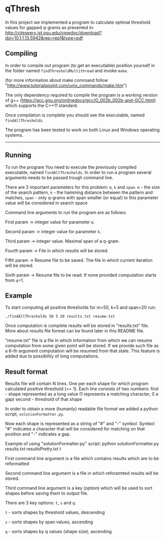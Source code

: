 # qThresh

In this project we implemented a program to calculate optimal threshold values for gapped q-grams as presented in:
http://citeseerx.ist.psu.edu/viewdoc/download?doi=10.1.1.13.5942&rep=rep1&type=pdf

Compiling
---------------------------------------------------------------------

In order to compile out program (to get an executable) position yourself in the folder named
`findThresholdMultithread` and invoke `make`.

(for more information about make command follow "http://www.tutorialspoint.com/unix_commands/make.htm")

The only dependency required to compile the program is a working version of g++ (https://gcc.gnu.org/onlinedocs/gcc/G_002b_002b-and-GCC.html) which supports the C++11 standard.

Once compilation is complete you should see the executable, named `findAllThresholds`.

The program has been tested to work on both Linux and Windows operating systems.

---------------------------------------------------------------------

Running
---------------------------------------------------------------------

To run the program You need to execute the previously compiled executable, named `findAllThresholds`. In order to run a program several arguments needs to be passed trough command line. 

There are 3 important parameters for this problem: `m`, `k` and `span`.
`m` - the size of the search pattern,
`k` - the hamming distance between the pattern and matches,
`span` - only q-grams with span smaller (or equal) to this parameter value will be considered in search space

Command line arguments to run the program are as follows:

First param -> integer value for parameter `m`.

Second param -> integer value for parameter `k`.

Third param -> integer value. Maximal span of a q-gram.

Fourth param -> File in which results will be stored.

Fifth param -> Resume file to be saved. The file in which current iteration will be stored.

Sixth param -> Resume file to be read. If none provided computation starts from `q`=1.

Example
---------------------------------------------------------------------

To start computing all positive thresholds for m=50, k=5 and span=20 run:

`./findAllThresholds 50 5 20 results.txt resume.txt`

Once computation is complete results will be stored in "results.txt" file.
More about results file format can be found later in this README file.

"resume.txt" file is a file in which information from which we can resume computation from some given point will be stored.
If we provide such file as a 6-th argument computation will be resumed from that state.
This feature is added due to possibility of long computations.

Result format
---------------------------------------------------------------------

Results file will contain N lines. One per each shape for which program calculated positive threshold (>= 1).
Each line consists of two numbers:
  first - shape represented as a long value (1 represents a matching character, 0 a gap)
  second - threshold of that shape

In order to obtain a more (humanly) readable file format we added a python script, `solutionFormatter.py`.

Now each shape is represented as a string of "#" and "-" symbol.
Symbol "#" indicates a character that will be considered for matching on that position and "-" indicates a gap.

Example of using "solutionFormatter.py" script:
  python solutionFormatter.py results.txt resultsPretty.txt t

First command line argument is a file which contains results which are to be reformatted

Second command line argument is a file in which reforamtted results will be stored.

Third command line argument is a key (option) which will be used to sort shapes before saving them to output file.

There are 3 key options: `t`, `s` and `q`:

  `t` - sorts shapes by threshold values, descending

  `s` - sorts shapes by span values, ascending

  `q` - sorts shapes by q values (shape size), ascending

